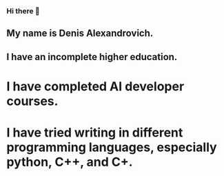 ### Hi there 👋
## My name is Denis Alexandrovich.
## I have an incomplete higher education.

# I have completed AI developer courses.

# I have tried writing in different programming languages, especially python, C++, and C+.
<!--
**XyliLoked/XyliLoked** is a ✨ _special_ ✨ repository because its `README.md` (this file) appears on your GitHub profile.

Here are some ideas to get you started:

- 🔭 I’m currently working on ...
- 🌱 I’m currently learning ...
- 👯 I’m looking to collaborate on ...
- 🤔 I’m looking for help with ...
- 💬 Ask me about ...
- 📫 How to reach me: ...
- 😄 Pronouns: ...
- ⚡ Fun fact: ...
-->
